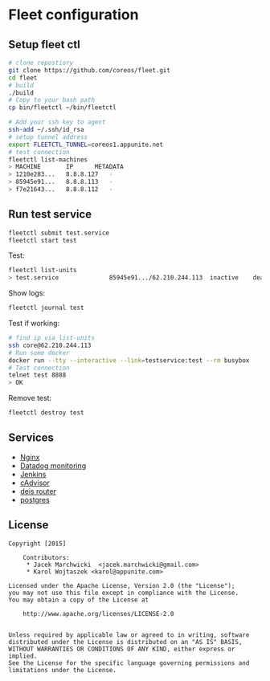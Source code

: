# Fleet configuration

## Setup fleet ctl

```bash
# clone repostiory
git clone https://github.com/coreos/fleet.git
cd fleet
# build
./build
# Copy to your bash path
cp bin/fleetctl ~/bin/fleetctl

# Add your ssh key to agent
ssh-add ~/.ssh/id_rsa
# setup tunnel address
export FLEETCTL_TUNNEL=coreos1.appunite.net
# test connection
fleetctl list-machines
> MACHINE		IP		METADATA
> 1210e283...	8.8.8.127	-
> 85945e91...	8.8.8.113	-
> f7e21643...	8.8.8.112	-
```

## Run test service

```bash
fleetctl submit test.service 
fleetctl start test
```

Test:

```bash
fleetctl list-units
> test.service				85945e91.../62.210.244.113	inactive	dead
```

Show logs:

```bash
fleetctl journal test
```

Test if working:

```bash
# find ip via list-units
ssh core@62.210.244.113
# Run some docker
docker run --tty --interactive --link=testservice:test --rm busybox
# Test connection
telnet test 8888
> OK
```

Remove test:
```bash
fleetctl destroy test
```


## Services

* [Nginx](nginx/README.md)
* [Datadog monitoring](datadog/README.md)
* [Jenkins](jenkins/README.md)
* [cAdvisor](cadvisor/README.md)
* [deis router](deis/README.md)
* [postgres](postgres/README.md)

## License

    Copyright [2015]
    
		Contributors:
		 * Jacek Marchwicki  <jacek.marchwicki@gmail.com>
		 * Karol Wojtaszek <karol@appunite.com>
		
    Licensed under the Apache License, Version 2.0 (the "License");
    you may not use this file except in compliance with the License.
    You may obtain a copy of the License at
    
    	http://www.apache.org/licenses/LICENSE-2.0
        
    
    Unless required by applicable law or agreed to in writing, software
    distributed under the License is distributed on an "AS IS" BASIS,
    WITHOUT WARRANTIES OR CONDITIONS OF ANY KIND, either express or implied.
    See the License for the specific language governing permissions and
    limitations under the License.

